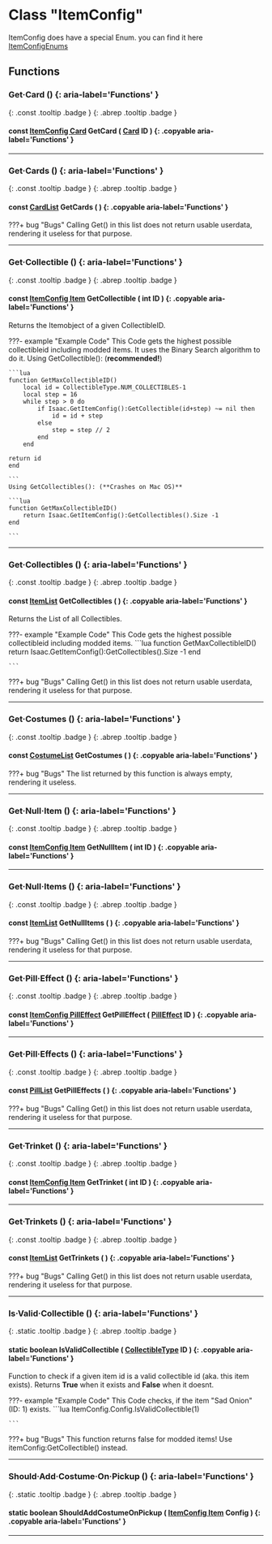 # Class "ItemConfig"
ItemConfig does have a special Enum.  you can find it here [ItemConfigEnums](../enums/ItemConfigEnums)

## Functions
### Get·Card () {: aria-label='Functions' }
[ ](#){: .const .tooltip .badge } [ ](#){: .abrep .tooltip .badge }
#### const [ItemConfig Card](../ItemConfig_Card) GetCard ( [Card](../enums/Card) ID ) {: .copyable aria-label='Functions' }

___ 
### Get·Cards () {: aria-label='Functions' }
[ ](#){: .const .tooltip .badge } [ ](#){: .abrep .tooltip .badge }
#### const [CardList](../CppContainer_Vector_CardConfigList) GetCards ( ) {: .copyable aria-label='Functions' }

???+ bug "Bugs"
    Calling Get() in this list does not return usable userdata, rendering it useless for that purpose.

___ 
### Get·Collectible () {: aria-label='Functions' }
[ ](#){: .const .tooltip .badge } [ ](#){: .abrep .tooltip .badge }
#### const [ItemConfig Item](../ItemConfig_Item) GetCollectible ( int ID ) {: .copyable aria-label='Functions' }

Returns the Itemobject of a given CollectibleID.

???- example "Example Code"
    This Code gets the highest possible collectibleid including modded items. It uses the Binary Search algorithm to do it.
    Using GetCollectible(): (**recommended!**)

    ```lua 
    function GetMaxCollectibleID()
        local id = CollectibleType.NUM_COLLECTIBLES-1
        local step = 16
        while step > 0 do
            if Isaac.GetItemConfig():GetCollectible(id+step) ~= nil then
                id = id + step
            else
                step = step // 2
            end
        end
    
    return id
    end
    
    ```
    Using GetCollectibles(): (**Crashes on Mac OS)**

    ```lua 
    function GetMaxCollectibleID()
        return Isaac.GetItemConfig():GetCollectibles().Size -1
    end
    
    ```
___ 
### Get·Collectibles () {: aria-label='Functions' }
[ ](#){: .const .tooltip .badge } [ ](#){: .abrep .tooltip .badge }
#### const [ItemList](../CppContainer_Vector_ItemConfigList) GetCollectibles ( ) {: .copyable aria-label='Functions' }

Returns the List of all Collectibles. 

???- example "Example Code"
    This Code gets the highest possible collectibleid including modded items.
    ```lua 
    function GetMaxCollectibleID()
        return Isaac.GetItemConfig():GetCollectibles().Size -1
    end
    
    ```


???+ bug "Bugs"
    Calling Get() in this list does not return usable userdata, rendering it useless for that purpose.
___ 
### Get·Costumes () {: aria-label='Functions' }
[ ](#){: .const .tooltip .badge } [ ](#){: .abrep .tooltip .badge }
#### const [CostumeList](../CppContainer_Vector_CostumeConfigList) GetCostumes ( ) {: .copyable aria-label='Functions' }


???+ bug "Bugs"
    The list returned by this function is always empty, rendering it useless.
___ 
### Get·Null·Item () {: aria-label='Functions' }
[ ](#){: .const .tooltip .badge } [ ](#){: .abrep .tooltip .badge }
#### const [ItemConfig Item](../ItemConfig_Item) GetNullItem ( int ID ) {: .copyable aria-label='Functions' }

___ 
### Get·Null·Items () {: aria-label='Functions' }
[ ](#){: .const .tooltip .badge } [ ](#){: .abrep .tooltip .badge }
#### const [ItemList](../CppContainer_Vector_ItemConfigList) GetNullItems ( ) {: .copyable aria-label='Functions' }

???+ bug "Bugs"
    Calling Get() in this list does not return usable userdata, rendering it useless for that purpose.

___ 
### Get·Pill·Effect () {: aria-label='Functions' }
[ ](#){: .const .tooltip .badge } [ ](#){: .abrep .tooltip .badge }
#### const [ItemConfig PillEffect](../ItemConfig_PillEffect) GetPillEffect ( [PillEffect](../enums/PillEffect) ID ) {: .copyable aria-label='Functions' }

___ 
### Get·Pill·Effects () {: aria-label='Functions' }
[ ](#){: .const .tooltip .badge } [ ](#){: .abrep .tooltip .badge }
#### const [PillList](../CppContainer_Vector_PillConfigList) GetPillEffects ( ) {: .copyable aria-label='Functions' }

???+ bug "Bugs"
    Calling Get() in this list does not return usable userdata, rendering it useless for that purpose.

___ 
### Get·Trinket () {: aria-label='Functions' }
[ ](#){: .const .tooltip .badge } [ ](#){: .abrep .tooltip .badge }
#### const [ItemConfig Item](../ItemConfig_Item) GetTrinket ( int ID ) {: .copyable aria-label='Functions' }

___ 
### Get·Trinkets () {: aria-label='Functions' }
[ ](#){: .const .tooltip .badge } [ ](#){: .abrep .tooltip .badge }
#### const [ItemList](../CppContainer_Vector_ItemConfigList) GetTrinkets ( ) {: .copyable aria-label='Functions' }

???+ bug "Bugs"
    Calling Get() in this list does not return usable userdata, rendering it useless for that purpose.

___ 
### Is·Valid·Collectible () {: aria-label='Functions' }
[ ](#){: .static .tooltip .badge } [ ](#){: .abrep .tooltip .badge }
#### static boolean IsValidCollectible ( [CollectibleType](../enums/CollectibleType) ID ) {: .copyable aria-label='Functions' }

Function to check if a given item id is a valid collectible id (aka. this item exists). Returns **True** when it exists and **False** when it doesnt.

???- example "Example Code"
    This Code checks, if the item "Sad Onion" (ID: 1) exists.
    ```lua 
    ItemConfig.Config.IsValidCollectible(1)
    
    ```


???+ bug "Bugs"
    This function returns false for modded items! Use itemConfig:GetCollectible() instead.
___ 
### Should·Add·Costume·On·Pickup () {: aria-label='Functions' }
[ ](#){: .static .tooltip .badge } [ ](#){: .abrep .tooltip .badge }
#### static boolean ShouldAddCostumeOnPickup ( [ItemConfig Item](../ItemConfig_Item) Config ) {: .copyable aria-label='Functions' }

___ 
